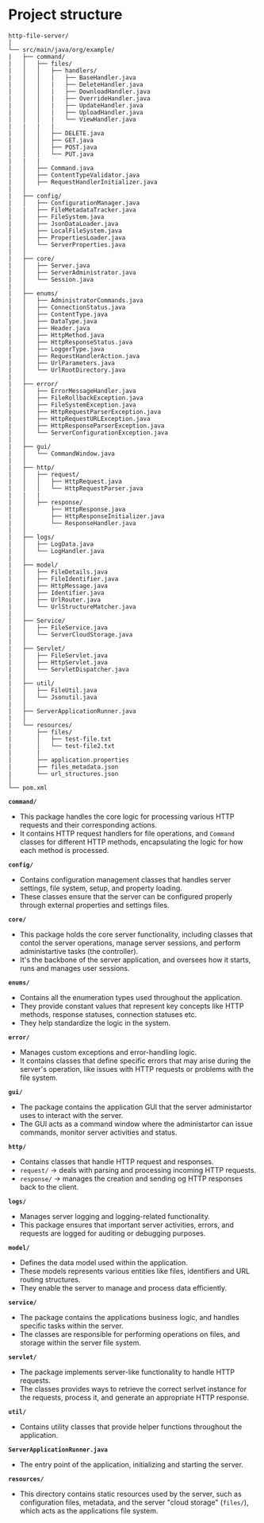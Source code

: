 # Project structure

```plaintext
http-file-server/
│
└── src/main/java/org/example/
|   ├── command/
|   │   ├── files/
|   │   │   ├── handlers/
|   │   │   |   ├── BaseHandler.java
|   │   │   |   ├── DeleteHandler.java
|   │   │   |   ├── DownloadHandler.java
|   │   │   |   ├── OverrideHandler.java
|   │   │   |   ├── UpdateHandler.java
|   │   │   |   ├── UploadHandler.java
|   │   │   |   └── ViewHandler.java
|   |   |   |
|   │   │   ├── DELETE.java
|   │   │   ├── GET.java
|   │   │   ├── POST.java
|   │   │   └── PUT.java
|   |   |
|   │   ├── Command.java
|   │   ├── ContentTypeValidator.java
|   │   ├── RequestHandlerInitializer.java
|   │
|   ├── config/
|   │   ├── ConfigurationManager.java
|   |   ├── FileMetadataTracker.java
|   │   ├── FileSystem.java
|   │   ├── JsonDataLoader.java
|   │   ├── LocalFileSystem.java
|   │   ├── PropertiesLoader.java
|   │   └── ServerProperties.java
|   │
|   ├── core/
|   │   ├── Server.java
|   │   ├── ServerAdministrator.java
|   │   └── Session.java
|   │
|   ├── enums/
|   │   ├── AdministratorCommands.java
|   │   ├── ConnectionStatus.java
|   │   ├── ContentType.java
|   │   ├── DataType.java
|   │   ├── Header.java
|   │   ├── HttpMethod.java
|   │   ├── HttpResponseStatus.java
|   │   ├── LoggerType.java
|   │   ├── RequestHandlerAction.java
|   │   ├── UrlParameters.java
|   │   └── UrlRootDirectory.java
|   │
|   ├── error/
|   │   ├── ErrorMessageHandler.java
|   │   ├── FileRollbackException.java
|   │   ├── FileSystemException.java
|   │   ├── HttpRequestParserException.java
|   │   ├── HttpRequestURLException.java
|   │   ├── HttpResponseParserException.java
|   │   └── ServerConfigurationException.java
|   │
|   ├── gui/
|   │   └── CommandWindow.java
|   │
|   ├── http/
|   │   ├── request/
|   │   │   ├── HttpRequest.java
|   │   │   └── HttpRequestParser.java
|   |   |
|   │   ├── response/
|   │       ├── HttpResponse.java
|   │       ├── HttpResponseInitializer.java
|   │       └── ResponseHandler.java
|   │
|   ├── logs/
|   │   ├── LogData.java
|   │   └── LogHandler.java
|   │
|   ├── model/
|   │   ├── FileDetails.java
|   │   ├── FileIdentifier.java
|   │   ├── HttpMessage.java
|   │   ├── Identifier.java
|   │   ├── UrlRouter.java
|   │   └── UrlStructureMatcher.java
|   │
|   ├── Service/
|   │   ├── FileService.java
|   │   └── ServerCloudStorage.java
|   │
|   ├── Servlet/
|   │   ├── FileServlet.java
|   │   ├── HttpServlet.java
|   │   └── ServletDispatcher.java
|   │
|   ├── util/
|   │   ├── FileUtil.java
|   │   └── Jsonutil.java
|   │
|   ├── ServerApplicationRunner.java
|   │
|   └── resources/
|       ├── files/
|       │   ├── test-file.txt
|       │   └── test-file2.txt
|       |      
|       ├── application.properties
|       ├── files_metadata.json
|       └── url_structures.json
│
└── pom.xml
```

**`command/`**
- This package handles the core logic for processing various HTTP requests and their corresponding actions. 
- It contains HTTP request handlers for file operations, and `Command` classes for different HTTP methods, encapsulating the logic for how each method is processed.

**`config/`**
- Contains configuration management classes that handles server settings, file system, setup, and property loading. 
- These classes ensure that the server can be configured properly through external properties and settings files. 

**`core/`**
- This package holds the core server functionality, including classes that contol the server operations, manage server sessions, and perform administartive tasks (the controller). 
- It's the backbone of the server application, and oversees how it starts, runs and manages user sessions. 

**`enums/`**
- Contains all the enumeration types used throughout the application. 
- They provide constant values that represent key concepts like HTTP methods, response statuses, connection statuses etc.
- They help standardize the logic in the system.

**`error/`**
- Manages custom exceptions and error-handling logic. 
- It contains classes that define specific errors that may arise during the server's operation, like issues with HTTP requests or problems with the file system.

**`gui/`**
- The package contains the application GUI that the server administartor uses to interact with the server. 
- The GUI acts as a command window where the administartor can issue commands, monitor server activities and status. 

**`http/`**
- Contains classes that handle HTTP request and responses. 
- `request/` -> deals with parsing and processing incoming HTTP requests.
- `response/` -> manages the creation and sending og HTTP responses back to the client. 

**`logs/`**
- Manages server logging and logging-related functionality. 
- This package ensures that important server activities, errors, and requests are logged for auditing or debugging purposes.

**`model/`**
- Defines the data model used within the application. 
- These models represents various entities like files, identifiers and URL routing structures.
- They enable the server to manage and process data efficiently. 

**`service/`**
- The package contains the applications business logic, and handles specific tasks within the server.
- The classes are responsible for performing operations on files, and storage within the server file system. 

**`servlet/`**
- The package implements server-like functionality to handle HTTP requests. 
- The classes provides ways to retrieve the correct serlvet instance for the requests, process it, and generate an appropriate
HTTP response. 

**`util/`**
- Contains utility classes that provide helper functions throughout the application. 

**`ServerApplicationRunner.java`**
- The entry point of the application, initializing and starting the server. 

**`resources/`**
- This directory contains static resources used by the server, such as configuration files, metadata, and the server "cloud storage" 
(`files/`), which acts as the applications file system. 